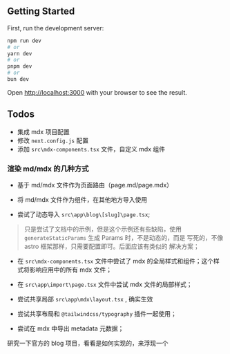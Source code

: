 
## Getting Started

First, run the development server:

```bash
npm run dev
# or
yarn dev
# or
pnpm dev
# or
bun dev
```

Open [http://localhost:3000](http://localhost:3000) with your browser to see the result.

## Todos
- 集成 mdx 项目配置
- 修改 `next.config.js` 配置
- 添加 `src\mdx-components.tsx` 文件，自定义 mdx 组件

### 渲染 md/mdx 的几种方式
- 基于 md/mdx 文件作为页面路由（page.md/page.mdx）
- 将 md/mdx 文件作为组件，在其他地方导入使用

- 尝试了动态导入 `src\app\blog\[slug]\page.tsx`;
> 只是尝试了文档中的示例，但是这个示例还有些缺陷，使用
> `generateStaticParams` 生成 Params 时，不是动态的，而是
> 写死的，不像 astro 框架那样，只需要配置即可。后面应该有类似的
> 解决方案；

- 在 `src\mdx-components.tsx` 文件中尝试了 mdx 的全局样式和组件；这个样式将影响应用中的所有 mdx 文件；

- 在 `src\app\import\page.tsx` 文件中尝试 mdx 文件的局部样式；

- 尝试共享局部 `src\app\mdx\layout.tsx` , 确实生效
- 尝试共享布局和 `@tailwindcss/typography` 插件一起使用；
- 尝试在 mdx 中导出 metadata 元数据；

研究一下官方的 blog 项目，看看是如何实现的，来浮现一个